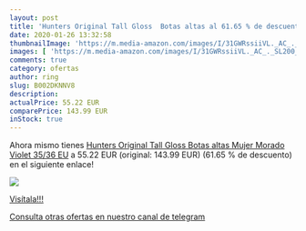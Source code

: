 ```yaml
---
layout: post
title: 'Hunters Original Tall Gloss  Botas altas al 61.65 % de descuento'
date: 2020-01-26 13:32:58
thumbnailImage: 'https://m.media-amazon.com/images/I/31GWRssiiVL._AC_._SL200_.jpg'
images: [ 'https://m.media-amazon.com/images/I/31GWRssiiVL._AC_._SL200_.jpg' ]
comments: true
category: ofertas
author: ring
slug: B002DKNNV8
description:
actualPrice: 55.22 EUR
comparePrice: 143.99 EUR
inStock: true
---
```


Ahora mismo tienes [Hunters Original Tall Gloss  Botas altas Mujer  Morado  Violet   35/36 EU](https://www.amazon.com/dp/B002DKNNV8/?tag=redken08-20) a 55.22 EUR (original: 143.99 EUR) (61.65 %  de descuento) en el siguiente enlace!

[![](https://m.media-amazon.com/images/I/31GWRssiiVL._AC_._SL200_.jpg)](https://www.amazon.com/dp/B002DKNNV8/?tag=redken08-20)

[Visítala!!!](https://www.amazon.com/dp/B002DKNNV8/?tag=redken08-20)

[Consulta otras ofertas en nuestro canal de telegram](https://t.me/s/ofertas25)
